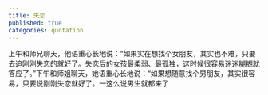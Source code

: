 ```yaml
---
title: 失恋
published: true
categories: quotation
---
```


上午和师兄聊天，他语重心长地说：“如果实在想找个女朋友，其实也不难，只要去追刚刚失恋的就好了。失恋后的女孩最柔弱、最孤独，这时候很容易迷迷糊糊就答应了。”下午和师姐聊天，她语重心长地说：“如果想随意找个男朋友，其实很容易，只要说刚刚失恋就好了。一这么说男生就都来了